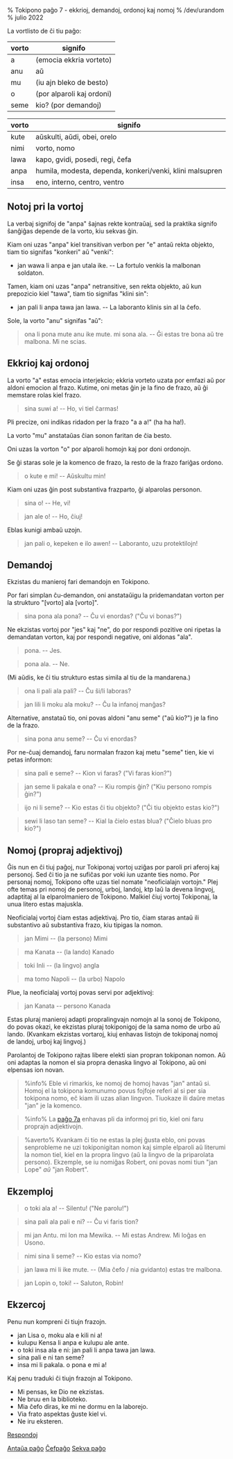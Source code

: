 % Tokipono paĝo 7 - ekkrioj, demandoj, ordonoj kaj nomoj% /dev/urandom% julio 2022La vortlisto de ĉi tiu paĝo:| vorto   | signifo                        ||-------|----------------------------------|| a     | (emocia ekkria vorteto)          || anu   | aŭ                               || mu    | (iu ajn bleko de besto)          || o     | (por alparoli kaj ordoni)        || seme  | kio? (por demandoj)              || vorto   | signifo                        ||-------|----------------------------------|| kute  | aŭskulti, aŭdi, obei, orelo      || nimi  | vorto, nomo                      || lawa  | kapo, gvidi, posedi, regi, ĉefa  || anpa  | humila, modesta, dependa, konkeri/venki, klini malsupren || insa  | eno, interno, centro, ventro     |## Notoj pri la vortojLa verbaj signifoj de "anpa" ŝajnas rekte kontraŭaj, sed la praktika signifoŝanĝiĝas depende de la vorto, kiu sekvas ĝin.Kiam oni uzas "anpa" kiel transitivan verbon per "e" antaŭ rekta objekto,tiam tio signifas "konkeri" aŭ "venki":* jan wawa li anpa e jan utala ike. -- La fortulo venkis la malbonan soldaton.Tamen, kiam oni uzas "anpa" netransitive, sen rekta objekto, aŭ kun prepozicio kiel"tawa", tiam tio signifas "klini sin":* jan pali li anpa tawa jan lawa. -- La laboranto klinis sin al la ĉefo.Sole, la vorto "anu" signifas "aŭ":> ona li pona mute anu ike mute. mi sona ala. -- Ĝi estas tre bona aŭ tre malbona. Mi ne scias.## Ekkrioj kaj ordonojLa vorto "a" estas emocia interjekcio; ekkria vorteto uzata por emfazi aŭ poraldoni emocion al frazo. Kutime, oni metas ĝin je la fino de frazo, aŭ ĝi memstare rolas kiel frazo.> sina suwi a! -- Ho, vi tiel ĉarmas!Pli precize, oni indikas ridadon per la frazo "a a a!" (ha ha ha!).La vorto "mu" anstataŭas ĉian sonon faritan de ĉia besto.Oni uzas la vorton "o" por alparoli homojn kaj por doni ordonojn.Se ĝi staras sole je la komenco de frazo, la resto de la frazo fariĝas ordono.> o kute e mi! -- Aŭskultu min!Kiam oni uzas ĝin post substantiva frazparto, ĝi alparolas personon.> sina o! -- He, vi!> jan ale o! -- Ho, ĉiuj!Eblas kunigi ambaŭ uzojn.> jan pali o, kepeken e ilo awen! -- Laboranto, uzu protektilojn!## DemandojEkzistas du manieroj fari demandojn en Tokipono.Por fari simplan ĉu-demandon, oni anstataŭigu la pridemandatan vorton per lastrukturo "[vorto] ala [vorto]".> sina pona ala pona? -- Ĉu vi enordas? ("Ĉu vi bonas?")Ne ekzistas vortoj por "jes" kaj "ne", do por respondi pozitive oni ripetas lademandatan vorton, kaj por respondi negative, oni aldonas "ala".> pona. -- Jes.> pona ala. -- Ne.(Mi aŭdis, ke ĉi tiu strukturo estas simila al tiu de la mandarena.)> ona li pali ala pali? -- Ĉu ŝi/li laboras?> jan lili li moku ala moku? -- Ĉu la infanoj manĝas?Alternative, anstataŭ tio, oni povas aldoni "anu seme" ("aŭ kio?") je la fino de lafrazo.> sina pona anu seme? -- Ĉu vi enordas?Por ne-ĉuaj demandoj, faru normalan frazon kaj metu "seme" tien, kie vi petas informon:> sina pali e seme? -- Kion vi faras? ("Vi faras kion?")> jan seme li pakala e ona? -- Kiu rompis ĝin? ("Kiu persono rompis ĝin?")> ijo ni li seme? -- Kio estas ĉi tiu objekto? ("Ĉi tiu objekto estas kio?")> sewi li laso tan seme? -- Kial la ĉielo estas blua? ("Ĉielo bluas pro kio?")## Nomoj (propraj adjektivoj)Ĝis nun en ĉi tiuj paĝoj, nur Tokiponaj vortoj uziĝas por paroli pri aferojkaj personoj. Sed ĉi tio ja ne sufiĉas por voki iun uzante ties nomo.Por personaj nomoj, Tokipono ofte uzas tiel nomate "neoficialajn vortojn."Plej ofte temas pri nomoj de personoj, urboj, landoj, ktp laŭ la devenalingvoj, adaptitaj al la elparolmaniero de Tokipono. Malkiel ĉiuj vortojTokiponaj, la unua litero estas majuskla.Neoficialaj vortoj ĉiam estas adjektivaj. Pro tio, ĉiam staras antaŭ ilisubstantivo aŭ substantiva frazo, kiu tipigas la nomon.> jan Mimi -- (la persono) Mimi> ma Kanata -- (la lando) Kanado> toki Inli -- (la lingvo) angla> ma tomo Napoli -- (la urbo) NapoloPlue, la neoficialaj vortoj povas servi por adjektivoj:> jan Kanata -- persono KanadaEstas pluraj manieroj adapti propralingvajn nomojn al la sonoj de Tokipono,do povas okazi, ke ekzistas pluraj tokiponigoj de la sama nomo de urbo aŭ lando.(Kvankam ekzistas vortaroj, kiuj enhavas listojn de tokiponaj nomoj de landoj,urboj kaj lingvoj.)Parolantoj de Tokipono rajtas libere elekti sian propran tokiponan nomon. Aŭ oniadaptas la nomon el sia propra denaska lingvo al Tokipono, aŭ oni elpensas ionnovan.> %info%> Eble vi rimarkis, ke nomoj de homoj havas "jan" antaŭ si. Homoj el la tokipona> komunumo povus fojfoje referi al si per sia tokipona nomo, eĉ kiam ili uzas> alian lingvon. Tiuokaze ili daŭre metas "jan" je la komenco.> %info%> La [paĝo 7a](eo_7a.html) enhavas pli da informoj pri tio, kiel oni faru> proprajn adjektivojn.> %averto%> Kvankam ĉi tio ne estas la plej ĝusta eblo, oni povas senprobleme ne uzi> tokiponigitan nomon kaj simple elparoli aŭ literumi la nomon tiel,> kiel en la propra lingvo (aŭ la lingvo de la priparolata persono).> Ekzemple, se iu nomiĝas Robert, oni povas nomi tiun "jan Lope" _aŭ_ "jan> Robert".## Ekzemploj> o toki ala a! -- Silentu! ("Ne parolu!")> sina pali ala pali e ni? -- Ĉu vi faris tion?> mi jan Antu. mi lon ma Mewika. -- Mi estas Andrew. Mi loĝas en Usono.> nimi sina li seme? -- Kio estas via nomo?> jan lawa mi li ike mute. -- (Mia ĉefo / nia gvidanto) estas tre malbona.> jan Lopin o, toki! -- Saluton, Robin!## EkzercojPenu nun kompreni ĉi tiujn frazojn.* jan Lisa o, moku ala e kili ni a!* kulupu Kensa li anpa e kulupu ale ante.* o toki insa ala e ni: jan pali li anpa tawa jan lawa.* sina pali e ni tan seme? * insa mi li pakala. o pona e mi a!Kaj penu traduki ĉi tiujn frazojn al Tokipono.* Mi pensas, ke Dio ne ekzistas.* Ne bruu en la biblioteko. * Mia ĉefo diras, ke mi ne dormu en la laborejo. * Via frato aspektas ĝuste kiel vi. * Ne iru eksteren.[Respondoj](eo_answers.html#p7)[Antaŭa paĝo](eo_6.html) [Ĉefpaĝo](eo_index.html) [Sekva paĝo](eo_8.html)